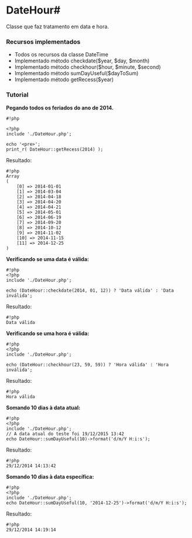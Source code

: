 # DateHour#

Classe que faz tratamento em data e hora.

### Recursos implementados ###

* Todos os recursos da classe DateTime
*  Implementado método checkdate($year, $day, $month)
*  Implementado método checkhour($hour, $minute, $second)
*  Implementado método sumDayUseful($dayToSum)
*  Implementado método getRecess($year)


### Tutorial ###

**Pegando todos os feriados do ano de 2014.**
```
#!php

<?php
include './DateHour.php';

echo '<pre>';
print_r( DateHour::getRecess(2014) ); 
```

Resultado:
```
#!php
Array
(
    [0] => 2014-01-01
    [1] => 2014-03-04
    [2] => 2014-04-18
    [3] => 2014-04-20
    [4] => 2014-04-21
    [5] => 2014-05-01
    [6] => 2014-06-19
    [7] => 2014-09-20
    [8] => 2014-10-12
    [9] => 2014-11-02
    [10] => 2014-11-15
    [11] => 2014-12-25
)
```


**Verificando se uma data é válida:**

```
#!php
<?php
include './DateHour.php';

echo (DateHour::checkdate(2014, 01, 12)) ? 'Data válida' : 'Data inválida';
```

Resultado:
```
#!php
Data válida
```

**Verificando se uma hora é válida:**

```
#!php
<?php
include './DateHour.php';

echo (DateHour::checkhour(23, 59, 59)) ? 'Hora válida' : 'Hora inválida';
```

Resultado:
```
#!php
Hora válida
```

**Somando 10 dias à data atual:**

```
#!php
<?php
include './DateHour.php';
// A data atual do teste foi 19/12/2015 13:42
echo DateHour::sumDayUseful(10)->format('d/m/Y H:i:s');
```

Resultado:
```
#!php
29/12/2014 14:13:42
```

**Somando 10 dias à data específica:**

```
#!php
<?php
include './DateHour.php';
echo DateHour::sumDayUseful(10, '2014-12-25')->format('d/m/Y H:i:s');
```

Resultado:
```
#!php
29/12/2014 14:19:14
```
